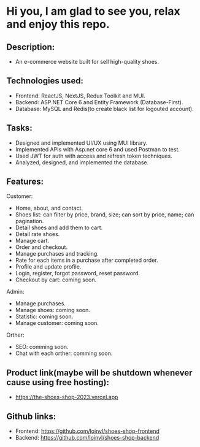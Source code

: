 # Hi you, I am glad to see you, relax and enjoy this repo.

## Description: 
 - An e-commerce website built for sell high-quality shoes.

## Technologies used: 
 - Frontend: ReactJS, NextJS, Redux Toolkit and MUI.
 - Backend: ASP.NET Core 6 and Entity Framework (Database-First).
 - Database: MySQL and Redis(to create black list for logouted account).

## Tasks:
 - Designed and implemented UI/UX using MUI library.
 - Implemented APIs with Asp.net core 6 and used Postman to test.
 - Used JWT for auth with access and refresh token techniques.
 - Analyzed, designed, and implemented the database.

## Features:
Customer:
 - Home, about, and contact.
 - Shoes list: can filter by price, brand, size; can sort by price, name; can pagination.
 - Detail shoes and add them to cart.
 - Detail rate shoes.
 - Manage cart.
 - Order and checkout.
 - Manage purchases and tracking.
 - Rate for each items in a purchase after completed order.
 - Profile and update profile.
 - Login, register, forgot password, reset password.
 - Checkout by cart: coming soon.
 
 Admin:
 - Manage purchases.
 - Manage shoes: coming soon.
 - Statistic: coming soon.
 - Manage customer: coming soon.

 Orther:
 - SEO: comming soon.
 - Chat with each orther: comming soon.

## Product link(maybe will be shutdown whenever cause using free hosting):
 - https://the-shoes-shop-2023.vercel.app

## Github links: 
 - Frontend: https://github.com/loinvl/shoes-shop-frontend
 - Backend: https://github.com/loinvl/shoes-shop-backend
